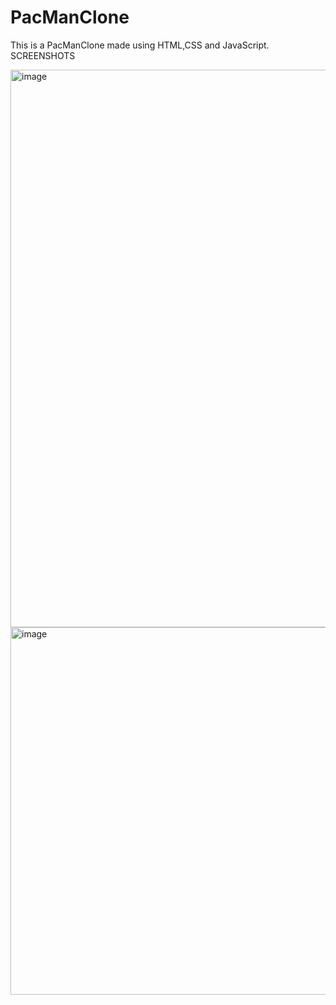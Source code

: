 # PacManClone
This is a PacManClone made using HTML,CSS and JavaScript.
SCREENSHOTS

<img width="892" alt="image" src="https://github.com/Anushka24Singhai/PacManClone/assets/100851644/77320ee5-13a3-456c-8cdb-ec259b8baec7">
 
<img width="588" alt="image" src="https://github.com/Anushka24Singhai/PacManClone/assets/100851644/03bb2329-9bf2-4a30-a5c2-bd414d19f0b4">
